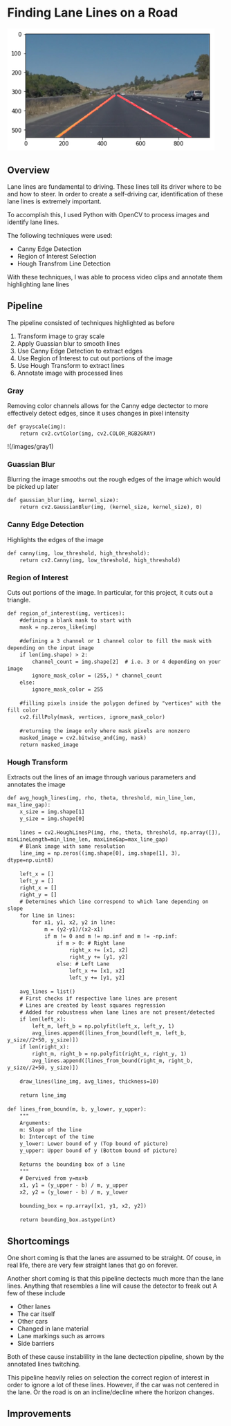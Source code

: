 # Finding Lane Lines on a Road

<img src="images/extrapolated_lines.png" width="480" />

## Overview

Lane lines are fundamental to driving. These lines tell its driver where to be and how to steer.
In order to create a self-driving car, identification of these lane lines is extremely important.

To accomplish this, I used Python with OpenCV to process images and identify lane lines.

The following techniques were used:
* Canny Edge Detection
* Region of Interest Selection
* Hough Transfrom Line Detection

With these techniques, I was able to process video clips and annotate them highlighting lane lines

## Pipeline

The pipeline consisted of techniques highlighted as before
1. Transform image to gray scale
2. Apply Guassian blur to smooth lines
3. Use Canny Edge Detection to extract edges
4. Use Region of Interest to cut out portions of the image
4. Use Hough Transform to extract lines
5. Annotate image with processed lines

### Gray

Removing color channels allows for the Canny edge dectector to more effectively detect edges, since it uses changes in pixel intensity

    def grayscale(img):
        return cv2.cvtColor(img, cv2.COLOR_RGB2GRAY)

!(/images/gray1)

### Guassian Blur

Blurring the image smooths out the rough edges of the image which would be picked up later

    def gaussian_blur(img, kernel_size):
        return cv2.GaussianBlur(img, (kernel_size, kernel_size), 0)

### Canny Edge Detection

Highlights the edges of the image


    def canny(img, low_threshold, high_threshold):
        return cv2.Canny(img, low_threshold, high_threshold)
        
### Region of Interest

Cuts out portions of the image. In particular, for this project, it cuts out a triangle.

    def region_of_interest(img, vertices):
        #defining a blank mask to start with
        mask = np.zeros_like(img)   

        #defining a 3 channel or 1 channel color to fill the mask with depending on the input image
        if len(img.shape) > 2:
            channel_count = img.shape[2]  # i.e. 3 or 4 depending on your image
            ignore_mask_color = (255,) * channel_count
        else:
            ignore_mask_color = 255

        #filling pixels inside the polygon defined by "vertices" with the fill color    
        cv2.fillPoly(mask, vertices, ignore_mask_color)

        #returning the image only where mask pixels are nonzero
        masked_image = cv2.bitwise_and(img, mask)
        return masked_image

### Hough Transform

Extracts out the lines of an image through various parameters and annotates the image

    def avg_hough_lines(img, rho, theta, threshold, min_line_len, max_line_gap):
        x_size = img.shape[1]
        y_size = img.shape[0]

        lines = cv2.HoughLinesP(img, rho, theta, threshold, np.array([]), minLineLength=min_line_len, maxLineGap=max_line_gap)
        # Blank image with same resolution
        line_img = np.zeros((img.shape[0], img.shape[1], 3), dtype=np.uint8)

        left_x = []
        left_y = []
        right_x = []
        right_y = []
        # Determines which line correspond to which lane depending on slope
        for line in lines:
            for x1, y1, x2, y2 in line:
                m = (y2-y1)/(x2-x1)
                if m != 0 and m != np.inf and m != -np.inf:
                    if m > 0: # Right lane
                        right_x += [x1, x2]
                        right_y += [y1, y2]
                    else: # Left Lane
                        left_x += [x1, x2]
                        left_y += [y1, y2]

        avg_lines = list()
        # First checks if respective lane lines are present
        # Lines are created by least squares regression
        # Added for robustness when lane lines are not present/detected
        if len(left_x):
            left_m, left_b = np.polyfit(left_x, left_y, 1)
            avg_lines.append([lines_from_bound(left_m, left_b, y_size//2+50, y_size)])
        if len(right_x):
            right_m, right_b = np.polyfit(right_x, right_y, 1)
            avg_lines.append([lines_from_bound(right_m, right_b, y_size//2+50, y_size)])

        draw_lines(line_img, avg_lines, thickness=10)

        return line_img

    def lines_from_bound(m, b, y_lower, y_upper):
        """
        Arguments:
        m: Slope of the line
        b: Intercept of the time
        y_lower: Lower bound of y (Top bound of picture)
        y_upper: Upper bound of y (Bottom bound of picture)

        Returns the bounding box of a line
        """
        # Dervived from y=mx+b
        x1, y1 = (y_upper - b) / m, y_upper
        x2, y2 = (y_lower - b) / m, y_lower

        bounding_box = np.array([x1, y1, x2, y2])

        return bounding_box.astype(int)

## Shortcomings

One short coming is that the lanes are assumed to be straight. Of couse, in real life, there are very few straight lanes that go on forever.

Another short coming is that this pipeline dectects much more than the lane lines.
Anything that resembles a line will cause the detector to freak out
A few of these include
* Other lanes
* The car itself
* Other cars
* Changed in lane material
* Lane markings such as arrows
* Side barriers

Both of these cause instablility in the lane dectection pipeline, shown by the annotated lines twitching.

This pipeline heavily relies on selection the correct region of interest in order to ignore a lot of these lines. However, if the car was not centered in the lane. Or the road is on an incline/decline where the horizon changes. 

## Improvements

